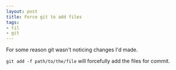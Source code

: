 ```yaml
---
layout: post
title: Force git to add files
tags:
- til
- git
---
```

For some reason git wasn't noticing changes I'd made.

`git add -f path/to/the/file` will forcefully add the files for commit.
